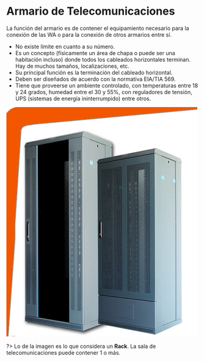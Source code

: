 # Armario de Telecomunicaciones

La función del armario es de contener el equipamiento necesario para la conexión de las WA o para la conexión de otros armarios entre sí.

- No existe límite en cuanto a su número.
- Es un concepto (físicamente un área de chapa o puede ser una habitación incluso) donde todos los cableados horizontales terminan. Hay de muchos tamaños, localizaciones, etc.
- Su principal función es la terminación del cableado horizontal.
- Deben ser diseñados de acuerdo con la normativa EIA/TIA 569.
- Tiene que proveerse un ambiente controlado, con temperaturas entre 18 y 24 grados, humedad entre el 30 y 55%, con reguladores de tensión, UPS (sistemas de energía ininterrumpido) entre otros.

![armario_cableado_estructurado](../../assets/images/armario_cableado_estructurado.png)

?> Lo de la imagen es lo que considera un **Rack**. La sala de telecomunicaciones puede contener 1 o más.
